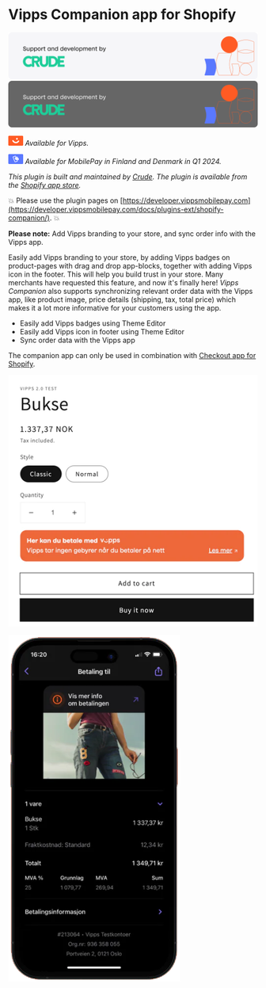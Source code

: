 <!-- START_METADATA
---
title: Vipps Companion app for Shopify
sidebar_position: 1
pagination_next: null
pagination_prev: null
---
END_METADATA -->

# Vipps Companion app for Shopify

![Support and development by Crude ](./docs/images/crude.svg#gh-light-mode-only)![Support and development by Crude](./docs/images/crude_dark.svg#gh-dark-mode-only)

![Vipps](./docs/images/vipps.png) *Available for Vipps.*

![MobilePay](./docs/images/mp.png) *Available for MobilePay in Finland and Denmark in Q1 2024.*

*This plugin is built and maintained by [Crude](https://crude.no/).
The plugin is available from the [Shopify app store](https://apps.shopify.com/vipps-companion?locale=nb).*

<!-- START_COMMENT -->
💥 Please use the plugin pages on [https://developer.vippsmobilepay.com](https://developer.vippsmobilepay.com/docs/plugins-ext/shopify-companion/). 💥
<!-- END_COMMENT -->



**Please note:** Add Vipps branding to your store, and sync order info with the Vipps app.

Easily add Vipps branding to your store, by adding Vipps badges on product-pages with drag and drop app-blocks, together with adding Vipps icon in the footer. This will help you build trust in your store. Many merchants have requested this feature, and now it's finally here! *Vipps Companion* also supports synchronizing relevant order data with the Vipps app, like product image, price details (shipping, tax, total price) which makes it a lot more informative for your customers using the app.

* Easily add Vipps badges using Theme Editor
* Easily add Vipps icon in footer using Theme Editor
* Sync order data with the Vipps app

The companion app can only be used in combination with [Checkout app for Shopify](https://developer.vippsmobilepay.com/docs/plugins-ext/checkout-shopify/).

![Vipps badges](docs/images/companion-badges.png)

![Vipps receipts](docs/images/receipt.png)
